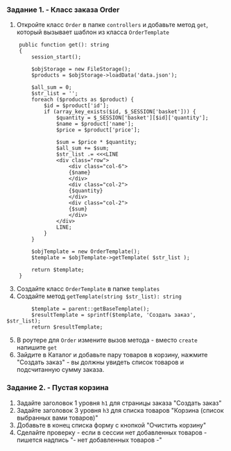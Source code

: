 ### Задание 1. - Класс заказа Order

1. Откройте класс `Order` в папке `controllers` и добавьте метод `get`, который вызывает шаблон из класса `OrderTemplate`
```
    public function get(): string
    {
        session_start();

        $objStorage = new FileStorage();
        $products = $objStorage->loadData('data.json');

        $all_sum = 0;
        $str_list = '';
        foreach ($products as $product) {
            $id = $product['id'];
            if (array_key_exists($id, $_SESSION['basket'])) {
                $quantity = $_SESSION['basket'][$id]['quantity'];
                $name = $product['name'];
                $price = $product['price'];

                $sum = $price * $quantity;
                $all_sum += $sum;
                $str_list .= <<<LINE
                <div class="row">
                    <div class="col-6">
                    {$name}
                    </div>
                    <div class="col-2">
                    {$quantity}
                    </div>
                    <div class="col-2">
                    {$sum}
                    </div>
                </div>
                LINE;
            }
        }

        $objTemplate = new OrderTemplate();
        $template = $objTemplate->getTemplate( $str_list );

        return $template;
    }
```
3. Создайте класс `OrderTemplate` в папке `templates`
4. Создайте метод `getTemplate(string $str_list): string`
```
        $template = parent::getBaseTemplate();
        $resultTemplate = sprintf($template, 'Создать заказ', $str_list);
        return $resultTemplate;
```
5. В роутере для `Order` измените вызов метода - вместо `create` напишите `get`
6. Зайдите в Каталог и добавьте пару товаров в корзину, нажмите "Создать заказ" - вы должны увидеть список товаров и подсчитанную сумму заказа.

### Задание 2. - Пустая корзина

1. Задайте заголовок 1 уровня `h1` для страницы заказа "Создать заказ"
2. Задайте заголовок 3 уровня `h3` для списка товаров "Корзина (список выбранных вами товаров)"
3. Добавьте в конец списка форму с кнопкой "Очистить корзину"
4. Сделайте проверку - если в сессии нет добавленных товаров - пишется надпись "- нет добавленных товаров -"
   
